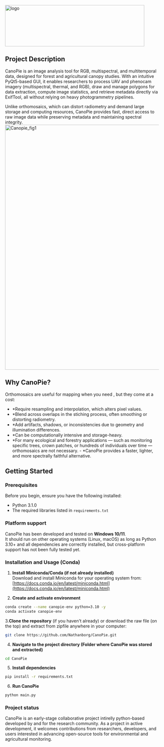 <img width="456" height="135" alt="logo" src="https://github.com/user-attachments/assets/8cf3f529-817b-45cb-b9ce-0315d12cea37" />

## Project Description
CanoPie is an image analysis tool for RGB, multispectral, and multitemporal data, designed for forest and agricultural canopy studies. With an intuitive PyQt5-based GUI, it enables researchers to process UAV and phenocam imagery (multispectral, thermal, and RGB), draw and manage polygons for data extraction, compute image statistics, and retrieve metadata directly via ExifTool,  all without relying on heavy photogrammetry pipelines.

Unlike orthomosaics, which can distort radiometry and demand large storage and computing resources, CanoPie provides fast, direct access to raw image data while preserving metadata and maintaining spectral integrity.
<img width="800" height="800" alt="Canopie_fig1" src="https://github.com/user-attachments/assets/02aac60c-c71c-42b0-8d3c-acd9f4233f0d" />

## Why CanoPie?
Orthomosaics are useful for mapping when you need , but they come at a cost:
-   *Require resampling and interpolation, which alters pixel values.
-   *Blend across overlaps in the stiching process, often smoothing or distorting radiometry.
-   *Add artifacts, shadows, or inconsistencies due to geometry and illumination differences.
-   *Can be computationally intensive and storage-heavy.
-   *For many ecological and forestry applications — such as monitoring specific trees, crown patches, or hundreds of individuals over time — orthomosaics are not necessary. -   *CanoPie provides a faster, lighter, and more spectrally faithful alternative.

## Getting Started

### Prerequisites
Before you begin, ensure you have the following installed:
*   Python 3.1.0
*   The required libraries listed in `requirements.txt`

### Platform support
CanoPie has been developed and tested on **Windows 10/11**.  
It should run on other operating systems (Linux, macOS) as long as Python 3.10+ and all dependencies are correctly installed, but cross-platform support has not been fully tested yet.  

### Installation and Usage (Conda)

1. **Install Miniconda/Conda (if not already installed)**  
   Download and install Miniconda for your operating system from:  
   [https://docs.conda.io/en/latest/miniconda.html](https://docs.conda.io/en/latest/miniconda.html)  

2. **Create and activate environment**
```sh
conda create --name canopie-env python=3.10 -y
conda activate canopie-env
```
3.**Clone the repository** (if you haven't already) or download the raw file (on the top) and extract from zipfile
anywhere in your computer:
```sh
git clone https://github.com/Nathanborg/CanoPie.git
```
4. **Navigate to the project directory (Folder where CanoPie was stored and extracted)**
```sh
cd CanoPie
```
5. **Install dependencies**
```sh
pip install -r requirements.txt
```
6. **Run CanoPie**
```sh
python main.py
```

### Project status
CanoPie is an early-stage collaborative project intirelly python-based developed by and for the research community. 
As a project in active development, it welcomes contributions from researchers, developers, 
and users interested in advancing open-source tools for environmental and agricultural monitoring.







